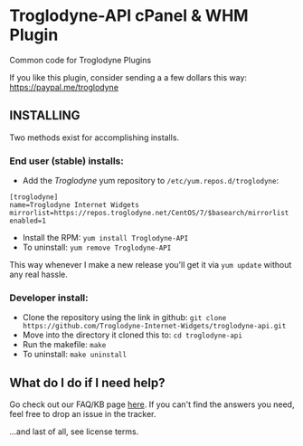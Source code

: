 Troglodyne-API cPanel & WHM Plugin
==================================

Common code for Troglodyne Plugins

If you like this plugin, consider sending a a few dollars this way:
https://paypal.me/troglodyne

INSTALLING
----------
Two methods exist for accomplishing installs.
### End user (stable) installs:
* Add the *Troglodyne* yum repository to `/etc/yum.repos.d/troglodyne`:
```
[troglodyne]
name=Troglodyne Internet Widgets
mirrorlist=https://repos.troglodyne.net/CentOS/7/$basearch/mirrorlist
enabled=1
```
* Install the RPM:
`yum install Troglodyne-API`
* To uninstall:
`yum remove Troglodyne-API`

This way whenever I make a new release you'll get it via `yum update` without any real hassle.

### Developer install:
* Clone the repository using the link in github:
`git clone https://github.com/Troglodyne-Internet-Widgets/troglodyne-api.git`
* Move into the directory it cloned this to:
`cd troglodyne-api`
* Run the makefile:
`make`
* To uninstall:
`make uninstall`

What do I do if I need help?
----------------------------
Go check out our FAQ/KB page [here](https://troglodyne.net/troglodyne-api/).
If you can't find the answers you need, feel free to drop an issue in the tracker.

...and last of all, see license terms.
